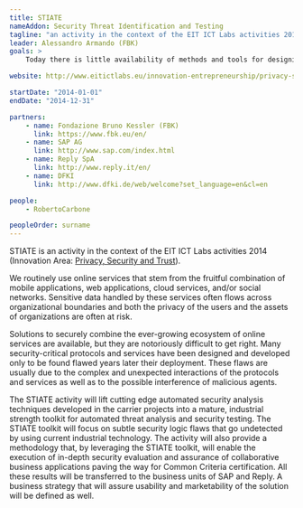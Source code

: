 ```yaml
---
title: STIATE
nameAddon: Security Threat Identification and Testing
tagline: "an activity in the context of the EIT ICT Labs activities 2014 (Innovation Area: Privacy, Security and Trust)."
leader: Alessandro Armando (FBK)
goals: >
    Today there is little availability of methods and tools for designing and assessing interaction patterns for high security and critical systems. Any large enterprise with strong security need or services to provide to a vast number of people will be keen to utilize STIATE toolkit and methodology as the risk mitigation effects will largely outweigh the cost of the solution. The go to market strategy relies on the presence in the consortium of a system integrator and consultancy with presence across Europe. The solution will be delivered within Reply as part of the consultancy commercial offering, with a dedicated team that will initially deliver across EU. This approach leverages a consolidated practice and will allow exploitation of target markets. The outputs of the activity will strengthen the ICT security industry in Europe - by automating threat analysis and security testing - and will significantly add to the competitive advantage of the products and services of the industrial partners (SAP and Reply). The activity will also allow the involved research institutions (FBK and DFKI) to identify new scientific challenges and opportunities and will thus ultimately strengthen their knowledge and technical skills in this key area.

website: http://www.eitictlabs.eu/innovation-entrepreneurship/privacy-security-trust/security-threat-identification-and-testing-stiate/

startDate: "2014-01-01"
endDate: "2014-12-31"

partners:
    - name: Fondazione Bruno Kessler (FBK)
      link: https://www.fbk.eu/en/
    - name: SAP AG
      link: http://www.sap.com/index.html
    - name: Reply SpA
      link: http://www.reply.it/en/
    - name: DFKI
      link: http://www.dfki.de/web/welcome?set_language=en&cl=en

people:
    - RobertoCarbone

peopleOrder: surname
---
```


STIATE is an activity in the context of the EIT ICT Labs activities 2014 (Innovation Area: [Privacy, Security and Trust](http://www.eitictlabs.eu/innovation-areas/privacy-security-trust-in-information-society/)).

We routinely use online services that stem from the fruitful combination of mobile applications, web applications, cloud services, and/or social networks. Sensitive data handled by these services often flows across organizational boundaries and both the privacy of the users and the assets of organizations are often at risk.

Solutions to securely combine the ever-growing ecosystem of online services are available, but they are notoriously difficult to get right. Many security-critical protocols and services have been designed and developed only to be found flawed years later their deployment. These flaws are usually due to the complex and unexpected interactions of the protocols and services as well as to the possible interference of malicious agents.

The STIATE activity will lift cutting edge automated security analysis techniques developed in the carrier projects into a mature, industrial strength toolkit for automated threat analysis and security testing. The STIATE toolkit will focus on subtle security logic flaws that go undetected by using current industrial technology.
The activity will also provide a methodology that, by leveraging the STIATE toolkit, will enable the execution of in-depth security evaluation and assurance of collaborative business applications paving the way for Common Criteria certification. All these results will be transferred to the business units of SAP and Reply. A business strategy that will assure usability and marketability of the solution will be defined as well.